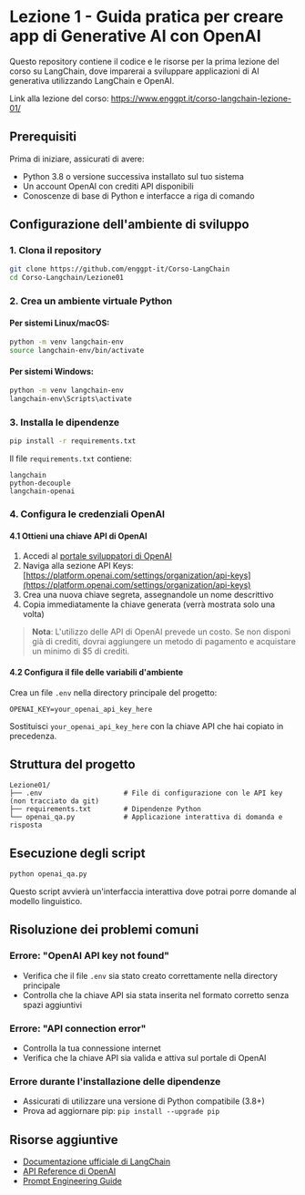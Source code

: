 # Lezione 1 - Guida pratica per creare app di Generative AI con OpenAI

Questo repository contiene il codice e le risorse per la prima lezione del corso su LangChain, dove imparerai a sviluppare applicazioni di AI generativa utilizzando LangChain e OpenAI.

Link alla lezione del corso: <a href="https://www.enggpt.it/corso-langchain-lezione-01/" target="_blank">https://www.enggpt.it/corso-langchain-lezione-01/</a>

## Prerequisiti

Prima di iniziare, assicurati di avere:
- Python 3.8 o versione successiva installato sul tuo sistema
- Un account OpenAI con crediti API disponibili
- Conoscenze di base di Python e interfacce a riga di comando


## Configurazione dell'ambiente di sviluppo

### 1. Clona il repository

```bash
git clone https://github.com/enggpt-it/Corso-LangChain
cd Corso-Langchain/Lezione01
```

### 2. Crea un ambiente virtuale Python

#### Per sistemi Linux/macOS:
```bash
python -m venv langchain-env
source langchain-env/bin/activate
```

#### Per sistemi Windows:
```bash
python -m venv langchain-env
langchain-env\Scripts\activate
```

### 3. Installa le dipendenze

```bash
pip install -r requirements.txt
```

Il file `requirements.txt` contiene:
```
langchain
python-decouple
langchain-openai
```

### 4. Configura le credenziali OpenAI

#### 4.1 Ottieni una chiave API di OpenAI

1. Accedi al [portale sviluppatori di OpenAI](https://platform.openai.com)
2. Naviga alla sezione API Keys: [https://platform.openai.com/settings/organization/api-keys](https://platform.openai.com/settings/organization/api-keys)
3. Crea una nuova chiave segreta, assegnandole un nome descrittivo
4. Copia immediatamente la chiave generata (verrà mostrata solo una volta)

> **Nota**: L'utilizzo delle API di OpenAI prevede un costo. Se non disponi già di crediti, dovrai aggiungere un metodo di pagamento e acquistare un minimo di $5 di crediti.

#### 4.2 Configura il file delle variabili d'ambiente

Crea un file `.env` nella directory principale del progetto:

```
OPENAI_KEY=your_openai_api_key_here
```

Sostituisci `your_openai_api_key_here` con la chiave API che hai copiato in precedenza.


## Struttura del progetto

```
Lezione01/
├── .env                    # File di configurazione con le API key (non tracciato da git)
├── requirements.txt        # Dipendenze Python
└── openai_qa.py            # Applicazione interattiva di domanda e risposta
```

## Esecuzione degli script

```bash
python openai_qa.py
```

Questo script avvierà un'interfaccia interattiva dove potrai porre domande al modello linguistico.


## Risoluzione dei problemi comuni

### Errore: "OpenAI API key not found"
- Verifica che il file `.env` sia stato creato correttamente nella directory principale
- Controlla che la chiave API sia stata inserita nel formato corretto senza spazi aggiuntivi

### Errore: "API connection error"
- Controlla la tua connessione internet
- Verifica che la chiave API sia valida e attiva sul portale di OpenAI

### Errore durante l'installazione delle dipendenze
- Assicurati di utilizzare una versione di Python compatibile (3.8+)
- Prova ad aggiornare pip: `pip install --upgrade pip`

## Risorse aggiuntive

- [Documentazione ufficiale di LangChain](https://python.langchain.com/docs/introduction/)
- [API Reference di OpenAI](https://platform.openai.com/docs/api-reference)
- [Prompt Engineering Guide](https://www.promptingguide.ai/)